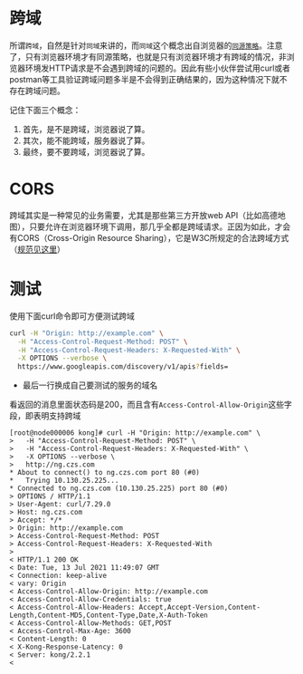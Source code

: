 # 跨域

所谓`跨域`，自然是针对`同域`来讲的，而`同域`这个概念出自浏览器的[`同源策略`](https://www.w3.org/Security/wiki/Same_Origin_Policy)。注意了，只有浏览器环境才有同源策略，也就是只有浏览器环境才有跨域的情况，非浏览器环境发HTTP请求是不会遇到跨域的问题的。因此有些小伙伴尝试用curl或者postman等工具验证跨域问题多半是不会得到正确结果的，因为这种情况下就不存在跨域问题。

记住下面三个概念：

1. 首先，是不是跨域，浏览器说了算。
2. 其次，能不能跨域，服务器说了算。
3. 最终，要不要跨域，浏览器说了算。

# CORS

跨域其实是一种常见的业务需要，尤其是那些第三方开放web API（比如高德地图），只要允许在浏览器环境下调用，那几乎全都是跨域请求。正因为如此，才会有CORS（Cross-Origin Resource Sharing），它是W3C所规定的合法跨域方式（[规范见这里](https://www.w3.org/TR/cors/)）

# 测试

使用下面curl命令即可方便测试跨域

```bash
curl -H "Origin: http://example.com" \
  -H "Access-Control-Request-Method: POST" \
  -H "Access-Control-Request-Headers: X-Requested-With" \
  -X OPTIONS --verbose \
  https://www.googleapis.com/discovery/v1/apis?fields=
```

- 最后一行换成自己要测试的服务的域名

看返回的消息里面状态码是200，而且含有`Access-Control-Allow-Origin`这些字段，即表明支持跨域

```shell
[root@node000006 kong]# curl -H "Origin: http://example.com" \
>   -H "Access-Control-Request-Method: POST" \
>   -H "Access-Control-Request-Headers: X-Requested-With" \
>   -X OPTIONS --verbose \
>   http://ng.czs.com
* About to connect() to ng.czs.com port 80 (#0)
*   Trying 10.130.25.225...
* Connected to ng.czs.com (10.130.25.225) port 80 (#0)
> OPTIONS / HTTP/1.1
> User-Agent: curl/7.29.0
> Host: ng.czs.com
> Accept: */*
> Origin: http://example.com
> Access-Control-Request-Method: POST
> Access-Control-Request-Headers: X-Requested-With
>
< HTTP/1.1 200 OK
< Date: Tue, 13 Jul 2021 11:49:07 GMT
< Connection: keep-alive
< vary: Origin
< Access-Control-Allow-Origin: http://example.com
< Access-Control-Allow-Credentials: true
< Access-Control-Allow-Headers: Accept,Accept-Version,Content-Length,Content-MD5,Content-Type,Date,X-Auth-Token
< Access-Control-Allow-Methods: GET,POST
< Access-Control-Max-Age: 3600
< Content-Length: 0
< X-Kong-Response-Latency: 0
< Server: kong/2.2.1
<
```

